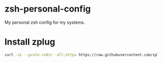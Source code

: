 # zsh-personal-config
My personal zsh config for my systems.

# Install zplug

```bash
curl -sL --proto-redir -all,https https://raw.githubusercontent.com/zplug/installer/master/installer.zsh | zsh
```
